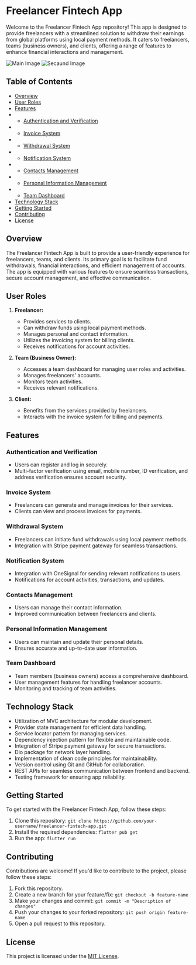 # Freelancer Fintech App

Welcome to the Freelancer Fintech App repository! This app is designed to provide freelancers with a streamlined solution to withdraw their earnings from global platforms using local payment methods. It caters to freelancers, teams (business owners), and clients, offering a range of features to enhance financial interactions and management.


![Main Image](https://github.com/Tallents-Valley/Talents-Valey-Mobile/assets/28483872/dc4a2812-440e-49d9-b37b-f567f6ae45fb)
![Secaund Image](https://github.com/Tallents-Valley/Talents-Valey-Mobile/assets/28483872/d2fe1271-6f7f-40c9-8e7c-5981a6b8fb84)

## Table of Contents

- [Overview](#overview)
- [User Roles](#user-roles)
- [Features](#features)
- - [Authentication and Verification](#authentication-and-verification)
- - [Invoice System](#invoice-system)
- - [Withdrawal System](#withdrawal-system)
- - [Notification System](#notification-system)
- - [Contacts Management](#contacts-management)
- - [Personal Information Management](#personal-information-management)
- - [Team Dashboard](#team-dashboard)
- [Technology Stack](#technology-stack)
- [Getting Started](#getting-started)
- [Contributing](#contributing)
- [License](#license)

## Overview

The Freelancer Fintech App is built to provide a user-friendly experience for freelancers, teams, and clients. Its primary goal is to facilitate fund withdrawals, financial interactions, and efficient management of accounts. The app is equipped with various features to ensure seamless transactions, secure account management, and effective communication.

## User Roles

1. **Freelancer:**
   - Provides services to clients.
   - Can withdraw funds using local payment methods.
   - Manages personal and contact information.
   - Utilizes the invoicing system for billing clients.
   - Receives notifications for account activities.

2. **Team (Business Owner):**
   - Accesses a team dashboard for managing user roles and activities.
   - Manages freelancers' accounts.
   - Monitors team activities.
   - Receives relevant notifications.

3. **Client:**
   - Benefits from the services provided by freelancers.
   - Interacts with the invoice system for billing and payments.

## Features

### Authentication and Verification

- Users can register and log in securely.
- Multi-factor verification using email, mobile number, ID verification, and address verification ensures account security.

### Invoice System

- Freelancers can generate and manage invoices for their services.
- Clients can view and process invoices for payments.

### Withdrawal System

- Freelancers can initiate fund withdrawals using local payment methods.
- Integration with Stripe payment gateway for seamless transactions.

### Notification System

- Integration with OneSignal for sending relevant notifications to users.
- Notifications for account activities, transactions, and updates.

### Contacts Management

- Users can manage their contact information.
- Improved communication between freelancers and clients.

### Personal Information Management

- Users can maintain and update their personal details.
- Ensures accurate and up-to-date user information.

### Team Dashboard

- Team members (business owners) access a comprehensive dashboard.
- User management features for handling freelancer accounts.
- Monitoring and tracking of team activities.

## Technology Stack

- Utilization of MVC architecture for modular development.
- Provider state management for efficient data handling.
- Service locator pattern for managing services.
- Dependency injection pattern for flexible and maintainable code.
- Integration of Stripe payment gateway for secure transactions.
- Dio package for network layer handling.
- Implementation of clean code principles for maintainability.
- Version control using Git and GitHub for collaboration.
- REST APIs for seamless communication between frontend and backend.
- Testing framework for ensuring app reliability.

## Getting Started

To get started with the Freelancer Fintech App, follow these steps:

1. Clone this repository: `git clone https://github.com/your-username/freelancer-fintech-app.git`
2. Install the required dependencies: `flutter pub get`
3. Run the app: `flutter run`

## Contributing

Contributions are welcome! If you'd like to contribute to the project, please follow these steps:

1. Fork this repository.
2. Create a new branch for your feature/fix: `git checkout -b feature-name`
3. Make your changes and commit: `git commit -m "Description of changes"`
4. Push your changes to your forked repository: `git push origin feature-name`
5. Open a pull request to this repository.

## License

This project is licensed under the [MIT License](LICENSE).
